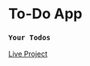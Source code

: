 # To-Do App

### `Your Todos`

[Live Project](https://to-do-45.onrender.com/)
<!-- for link 
[click here](https://google.com)
##
###
#### for diferent headings
`word` highlighted word
-->
